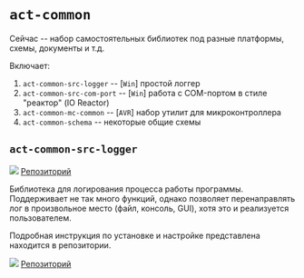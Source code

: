 # `act-common`

Сейчас -- набор самостоятельных библиотек под разные платформы, схемы, документы и т.д.

Включает:

1. `act-common-src-logger` -- [`Win`] простой логгер
1. `act-common-src-com-port` -- [`Win`] работа с COM-портом в стиле "реактор" (IO Reactor)
1. `act-common-mc-common` -- [`AVR`] набор утилит для микроконтроллера
1. `act-common-schema` -- некоторые общие схемы

## `act-common-src-logger`

![](https://assets-cdn.github.com/favicon.ico) [Репозиторий](https://github.com/Dqxl1t0AQAave4/act-common-src-logger)

Библиотека для логирования процесса работы программы. Поддерживает не так много функций, однако позволяет перенаправлять лог в произвольное место (файл, консоль, GUI), хотя это и реализуется пользователем.

Подробная инструкция по установке и настройке представлена находится в репозитории.

![](https://assets-cdn.github.com/favicon.ico) [Репозиторий](https://github.com/Dqxl1t0AQAave4/act-common-src-logger)